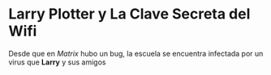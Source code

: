 # Larry Plotter y La Clave Secreta del Wifi

Desde que en *Matrix* hubo un bug, la escuela se encuentra infectada por un virus que **Larry** y sus amigos 